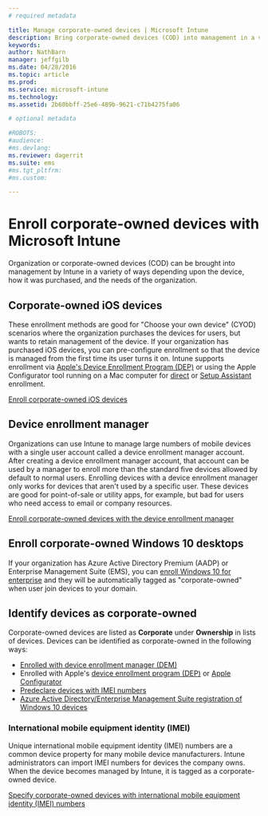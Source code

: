 ```yaml
---
# required metadata

title: Manage corporate-owned devices | Microsoft Intune
description: Bring corporate-owned devices (COD) into management in a variety of ways depending upon the device, how it was purchased, and organization needs.
keywords:
author: NathBarn
manager: jeffgilb
ms.date: 04/28/2016
ms.topic: article
ms.prod:
ms.service: microsoft-intune
ms.technology:
ms.assetid: 2b60bbff-25e6-489b-9621-c71b4275fa06

# optional metadata

#ROBOTS:
#audience:
#ms.devlang:
ms.reviewer: dagerrit
ms.suite: ems
#ms.tgt_pltfrm:
#ms.custom:

---
```


# Enroll corporate-owned devices with Microsoft Intune
Organization or corporate-owned devices (COD) can be brought into management by Intune in a variety of ways depending upon the device, how it was purchased, and the needs of the organization.

## Corporate-owned iOS devices
These enrollment methods are good for "Choose your own device" (CYOD) scenarios where the organization purchases the devices for users, but wants to retain management of the device. If your organization has purchased iOS devices, you can pre-configure enrollment so that the device is managed from the first time its user turns it on. Intune supports enrollment via [Apple's Device Enrollment Program (DEP)](ios-device-enrollment-program-in-microsoft-intune.md) or using the Apple Configurator tool running on a Mac computer for [direct](ios-direct-enrollment-in-microsoft-intune.md) or [Setup Assistant](ios-setup-assistant-enrollment-in-microsoft-intune.md) enrollment.

[Enroll corporate-owned iOS devices](enroll-corporate-owned-ios-devices-in-microsoft-intune.md)

## Device enrollment manager
Organizations can use Intune to manage large numbers of mobile devices with a single user account called a device enrollment manager account. After creating a device enrollment manager account, that account can be used by a manager to enroll more than the standard five devices allowed by default to normal users. Enrolling devices with a device enrollment manager only works for devices that aren't used by a specific user. These devices are good for point-of-sale or utility apps, for example, but bad for users who need access to email or company resources.

[Enroll corporate-owned devices with the device enrollment manager](enroll-corporate-owned-devices-with-the-device-enrollment-manager-in-microsoft-intune.md)

## Enroll corporate-owned Windows 10 desktops

If your organization has Azure Active Directory Premium (AADP) or Enterprise Management Suite (EMS), you can [enroll Windows 10 for enterprise](https://docs.microsoft.com/active-directory/active-directory-azureadjoin-windows10-devices-overview) and they will be automatically tagged as "corporate-owned" when user join devices to your domain.

## Identify devices as corporate-owned

Corporate-owned devices are listed as **Corporate**  under **Ownership** in lists of devices. Devices can be identified as corporate-owned in the following ways:

 - [Enrolled with device enrollment manager (DEM)](enroll-corporate-owned-devices-with-the-device-enrollment-manager-in-microsoft-intune.md)
 - Enrolled with Apple's [device enrollment program (DEP)](ios-device-enrollment-program-in-microsoft-intune.md)  or [Apple Configurator](ios-setup-assistant-enrollment-in-microsoft-intune.md)
 - [Predeclare devices with IMEI numbers](specify-corporate-owned-devices-with-international-mobile-equipment-identity-imei-numbers.md)
 - [Azure Active Directory/Enterprise Management Suite registration of Windows 10 devices](https://docs.microsoft.com/active-directory/active-directory-azureadjoin-windows10-devices-overview)

### International mobile equipment identity (IMEI)

Unique international mobile equipment identity (IMEI) numbers are a common device property for many mobile device manufacturers. Intune administrators can import IMEI numbers for devices the company owns. When the device becomes managed by Intune, it is tagged as a corporate-owned device.

[Specify corporate-owned devices with international mobile equipment identity (IMEI) numbers](specify-corporate-owned-devices-with-international-mobile-equipment-identity-imei-numbers.md)
